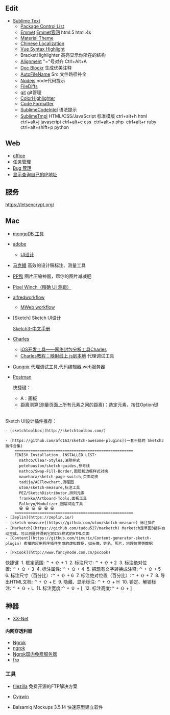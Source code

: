 
## Edit

- [Sublime Text](https://www.sublimetext.com/)
	- [Package Control List](https://packagecontrol.io/)
	- [Emmet](https://github.com/sergeche/emmet-sublime) [Emmet官网](http://docs.emmet.io/) html:5 html:4s
	- [Material Theme](https://packagecontrol.io/packages/Material%20Theme)
	- [Chinese Localization](https://packagecontrol.io/packages/ChineseLocalization)
	- [Vue Syntax Highlight](https://github.com/vuejs/vue-syntax-highlight)
	- BracketHighlighter 高亮显示你所在的结构
	- [Alignment](https://github.com/wbond/sublime_alignment) "="号对齐 Ctrl+Alt+A
	- [Doc Blockr](https://packagecontrol.io/packages/DocBlockr) 生成优美注释
	- [AutoFileName](https://packagecontrol.io/packages/AutoFileName) Src 文件路径补全
	- [Nodejs](https://packagecontrol.io/packages/Nodejs) node代码提示
	- [FileDiffs](https://github.com/colinta/SublimeFileDiffs)
	- [git](https://github.com/kemayo/sublime-text-git) git管理
	- [ColorHighlighter](https://packagecontrol.io/packages/Color%20Highlighter)
	- [Code Formatter](https://packagecontrol.io/packages/CodeFormatter)
	- [SublimeCodeIntel](https://github.com/SublimeCodeIntel/SublimeCodeIntel) 语法提示
	- [SublimeTmpl](https://github.com/kairyou/SublimeTmpl) HTML/CSS/JavaScript 标准模版
			ctrl+alt+h html
		​	ctrl+alt+j javascript
		​	ctrl+alt+c css
		​	ctrl+alt+p php
		​	ctrl+alt+r ruby
		​	ctrl+alt+shift+p python



## Web

- [office](https://www.office.com/)
- [任务管理](https://trello.com)
- [Bug 管理](https://www.bugclose.com/)
- [显示查询自己的IP地址](http://ip111.cn/)


## 服务

https://letsencrypt.org/


## Mac

- [mongoDB 工具](http://robomongo.org/)
- [adobe](http://adobe.v404.cn/adobe/)
	- [UI设计](http://witstudio.net/)
- [马克鳗](http://www.getmarkman.com/) 高效的设计稿标注、测量工具
- [PP鸭](http://ppduck.com/) 图片压缩神器，帮你的图片减减肥
- [Pixel Winch（精确 UI 测距）](http://www.ricciadams.com/projects/pixel-winch)

- [alfredworkflow](http://alfredworkflow.com/)
	- [MWeb workflow](https://github.com/tianhao/alfred-mweb-workflow)


- [Sketch] Sketch UI设计

	[Sketch3-中文手册](http://uiweek.com/#PhotoSwipe1458969734370)


- [Charles](http://www.charlesproxy.com/)
	- [iOS开发工具——网络封包分析工具Charles](http://www.infoq.com/cn/articles/network-packet-analysis-tool-charles/)
	- [Charles教程：映射线上 js到本地](http://www.cnblogs.com/snandy/p/4934944.html) 代理调试工具
- [Gungnir](https://github.com/benqy/Gungnir)	代理调试工具,代码编辑器,web服务器
- [Postman](http://www.getpostman.com/)


	快捷键：
	- A：画板
	- 距离测算(测量页面上所有元素之间的距离)：选定元素，按住Option键


​	
Sketch UI设计插件推荐：

	- [sketchtoolbox](http://sketchtoolbox.com/)
	
	- [https://github.com/afc163/sketch-awesome-plugins](一套不错的 Sketch3 插件合集)
		====================================================
		FINISH Installation. INSTALLED LIST:
		  nathco/Clear-Styles,清除样式
		  petehouston/sketch-guides,参考线
		  nathco/Swap-Fill-Border,图层和边框样式对换
		  mauehara/sketch-page-switch,页面切换
		  tadija/AEFlowchart,流程图
		  utom/sketch-measure,标注工具
		  PEZ/SketchDistributor,排列元素
		  frankko/Artboard-Tools,面板工具
		  Falkeyn/Modulizer,图层间距工具
		  😀 😀 😀 😀 😀 😀
		====================================================
	- [Zeplin](https://zeplin.io/)
	- [sketch-measure](https://github.com/utom/sketch-measure) 标注插件
	- [Marketch](https://github.com/tudou527/marketch) Marketch是草图3插件自动生成，可以测量并得到它的CSS样式的HTML页面
	- [Content](https://github.com/timuric/Content-generator-sketch-plugin) 素描的应用程序插件生成的虚拟数据，如头像，姓名，照片，地理位置等数据
	
	- [PxCook](http://www.fancynode.com.cn/pxcook)

快捷键
​	1.	框定范围: ⌃ + ⇧ + 1
​	2. 标注尺寸: ⌃ + ⇧ + 2
​	3.	标注绝对位置: ⌃ + ⇧ + 3
​	4.	标注属性: ⌃ + ⇧ + 4
​	5.	把现有文字转换成注释: ⌃ + ⇧ + 5
​	6.	标注尺寸（百分比）:⌃ + ⇧ + 6
​	7.	标注绝对位置（百分比）:⌃ + ⇧ + 7
​	8.	导出HTML文档: ⌃ + ⇧ + E
​	9.	隐藏、显示标注: ⌃ + ⇧ + H
​	10. 锁定、解锁标注: ⌃ + ⇧ + L
​	11. 标注宽度:⌃ + ⇧ + [
​	12. 标注高度:⌃ + ⇧ + ]



## 神器

- [XX-Net](https://github.com/XX-net/XX-Net)

#### 内网穿透利器

- [Ngrok](https://ngrok.com/)
- [ngrok](http://www.ngrok.cc/)
- [Ngrok国内免费服务器](http://qydev.com/)
- [frp](https://github.com/fatedier/frp)


### 工具

- [filezilla](https://www.filezilla.cn/) 免费开源的FTP解决方案
- [Cygwin](http://cygwin.com/)

- Balsamiq Mockups 3.5.14 快速原型建立软件
